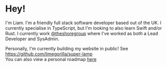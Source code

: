 # Hey!

I'm Liam. I'm a friendly full stack software developer based out of the UK. I currently specialise in TypeScript, but I'm looking to also learn Swift and/or Rust.
I currently work [@theshoregroup](https://github.com/theshoregroup) where I've worked as both a Lead Developer and SysAdmin.

Personally, I'm currently building my website in public! See https://github.com/limegorilla/super-lamp  
You can also view a personal roadmap [here](https://github.com/users/limegorilla/projects/2/views/1)
